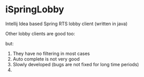 iSpringLobby
============

Intellij Idea based Spring RTS lobby client (written in java)


Other lobby clients are good too:







but:
1) They have no filtering in most cases
2) Auto complete is not very good
3) Slowly developed (bugs are not fixed for long time periods)
4) 
